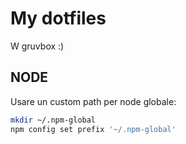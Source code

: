 # My dotfiles

W gruvbox :)

## NODE
Usare un custom path per node globale:
```bash
mkdir ~/.npm-global
npm config set prefix '~/.npm-global'
```
